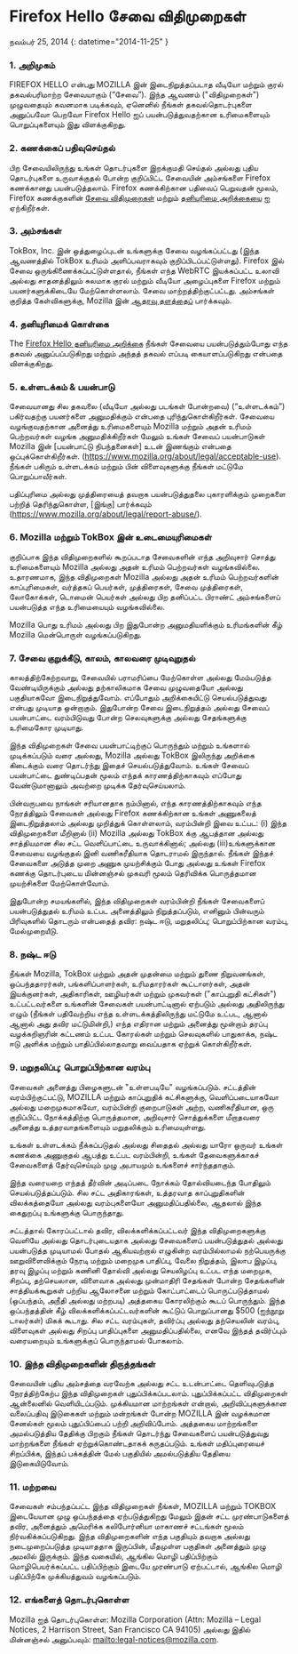 # Firefox Hello சேவை விதிமுறைகள்

நவம்பர் 25, 2014
{: datetime="2014-11-25" }

### 1. அறிமுகம் 

FIREFOX HELLO என்பது MOZILLA இன் இடைநிறுத்தப்படாத வீடியோ மற்றும் குரல் தகவல்பரிமாற்ற சேவையாகும் (“சேவை”).  இந்த ஆவணம் ("விதிமுறைகள்") முழுவதையும் கவனமாக படிக்கவும், ஏனெனில் நீங்கள் தகவல்தொடர்புகளை அனுப்பவோ பெறவோ Firefox Hello ஐப் பயன்படுத்துவதற்கான உரிமைகளையும் பொறுப்புகளையும் இது விளக்குகிறது.

### 2. கணக்கைப் பதிவுசெய்தல்

பிற சேவையிலிருந்து உங்கள் தொடர்புகளை இறக்குமதி செய்தல் அல்லது புதிய தொடர்புகளை உருவாக்குதல் போன்ற குறிப்பிட்ட சேவையின் அம்சங்களை Firefox கணக்கானது பயன்படுத்தலாம்.  Firefox கணக்கிற்கான பதிவைப் பெறுவதன் மூலம், Firefox கணக்குகளின் [சேவை விதிமுறைகள்](https://www.mozilla.org/about/legal/terms/services) மற்றும் [தனியுரிமை அறிக்கையை](https://www.mozilla.org/privacy/firefox-cloud) ஐ ஏற்கிறீர்கள்.

### 3. அம்சங்கள்

TokBox, Inc. இன் ஒத்துழைப்புடன் உங்களுக்கு சேவை வழங்கப்பட்டது (இந்த ஆவணத்தில் TokBox உரிமம் அளிப்பவராகவும் குறிப்பிடப்பட்டுள்ளது).  Firefox இல் சேவை ஒருங்கிணைக்கப்பட்டுள்ளதால், நீங்கள் எந்த WebRTC இயக்கப்பட்ட உலாவி அல்லது சாதனத்திலும் சுலமாக குரல் மற்றும் வீடியோ அழைப்புகளை Firefox மற்றும் பயனர்களுக்கிடையே மேற்கொள்ளலாம்.  சேவை மாற்றத்திற்குட்பட்டது.  அம்சங்கள் குறித்த கேள்விகளுக்கு, Mozilla இன் [ஆதரவு தளத்தைப்](https://support.mozilla.org/products/firefox) பார்க்கவும். 

### 4. தனியுரிமைக் கொள்கை

The [Firefox Hello தனியுரிமை அறிக்கை](https://www.mozilla.org/privacy/) நீங்கள் சேவையை பயன்படுத்தும்போது எந்த தகவல் அனுப்பப்படுகிறது மற்றும் அந்தத் தகவல் எப்படி கையாளப்படுகிறது என்பதை விளக்குகிறது.

### 5. உள்ளடக்கம் & பயன்பாடு 

சேவையானது சில தகவலை (வீடியோ அல்லது படங்கள் போன்றவை) (“உள்ளடக்கம்”) பகிர்வதற்கு பயனர்களை அனுமதிக்கும் என்பதை புரிந்துகொள்கிறீர்கள்.  சேவையை வழங்குவதற்கான அனைத்து உரிமைகளையும் Mozilla மற்றும் அதன் உரிமம் பெற்றவர்கள் வழங்க அனுமதிக்கிறீர்கள் மேலும் உங்கள் சேவைப் பயன்பாடுகள் Mozilla இன் [பயன்பாட்டு நிபந்தனைகள்] உடன் இணங்கும் என்பதை ஒப்புக்கொள்கிறீர்கள். (https://www.mozilla.org/about/legal/acceptable-use). நீங்கள் பகிரும் உள்ளடக்கம் மற்றும் பின் விளைவுகளுக்கு நீங்கள் மட்டுமே பொறுப்பாவீர்கள். 

பதிப்புரிமை அல்லது முத்திரையைத் தவறாக பயன்படுத்துதலை புகாரளிக்கும் முறைகளை பற்றித் தெரிந்துகொள்ள, [இங்கு] பார்க்கவும் (https://www.mozilla.org/about/legal/report-abuse/).

### 6. Mozilla மற்றும் TokBox இன் உடைமையுரிமைகள்

குறிப்பாக இந்த விதிமுறைகளில் கூறப்படாத சேவைகளின் எந்த அறிவுசார் சொத்து உரிமைகளையும் Mozilla அல்லது அதன் உரிமம் பெற்றவர்கள் வழங்கவில்லை.  உதாரணமாக, இந்த விதிமுறைகள் Mozilla அல்லது அதன் உரிமம் பெற்றவர்களின் காப்புரிமைகள், வர்த்தகப் பெயர்கள், முத்திரைகள், சேவை முத்திரைகள், லோகோக்கள், டொமைன் பெயர்கள் அல்லது பிற தனிப்பட்ட பிராண்ட் அம்சங்களைப் பயன்படுத்த எந்த உரிமையையும் வழங்கவில்லை.  

Mozilla பொது உரிமம் அல்லது பிற இதுபோன்ற அனுமதியளிக்கும் உரிமங்களின் கீழ் Mozilla மென்பொருள் வழங்கப்படுகிறது.

### 7. சேவை குறுக்கீடு, காலம், காலவரை முடிவுறுதல்

காலத்திற்கேற்றவாறு, சேவையில் பராமரிப்பை மேற்கொள்ள அல்லது மேம்படுத்த வேண்டியிருக்கும் அல்லது தற்காலிகமாக சேவை முழுவதையோ அல்லது பகுதியாகவோ இடைநிறுத்துவோம். எப்போதும் அறிக்கையிட்டு செயல்படுத்துவது என்பது முடியாத ஒன்றாகும். இதுபோன்ற சேவை இடைநிறுத்தம் அல்லது சேவைப் பயன்பாட்டை வரம்பிடுவது போன்ற செலவுகளுக்கு அல்லது சேதங்களுக்கு உரிமைகோர முடியாது.

இந்த விதிமுறைகள் சேவை பயன்பாட்டிற்குப் பொருந்தும் மற்றும் உங்களால் முடிக்கப்படும் வரை அல்லது, Mozilla அல்லது TokBox இலிருந்து அறிக்கை கிடைக்கும் வரை தொடர்ந்து இதைச் செயல்படுத்துவோம். உங்கள் சேவைப் பயன்பாட்டை துண்டிப்பதன் மூலம் எந்தக் காரணத்திற்காகவும் எப்போது வேண்டுமானாலும் அவற்றை முடிக்க தேர்வுசெய்யலாம்.

பின்வருபவை நாங்கள் சரியானதாக நம்பினால், எந்த காரணத்திற்காகவும் எந்த நேரத்திலும் சேவைகள் அல்லது Firefox கணக்கிற்கான உங்கள் அணுகலைத் இடைநிறுத்தலாம் அல்லது முறித்துக் கொள்ளலாம், வரம்பின்றி இவை உட்பட: (i) இந்த விதிமுறைகளை மீறினால் (ii) Mozilla அல்லது TokBox க்கு ஆபத்தான அல்லது சாத்தியமான சில சட்ட வெளிப்பாட்டை உருவாக்கினால்; அல்லது (iii)உங்களுக்கான சேவையை வழங்குதல் இனி வணிகரீதியாக தொடராமல் இருந்தால். நீங்கள் இந்தச் சேவைகளை அடுத்த முறை அணுக முயற்சிக்கும் போது அல்லது உங்கள் Firefox கணக்கு தொடர்புடைய மின்னஞ்சல் முகவரி மூலம் தெரிவிக்க பொருத்தமான முயற்சிகளை மேற்கொள்வோம்.

இதுபோன்ற சமயங்களில், இந்த விதிமுறைகள் வரம்பின்றி நீங்கள் சேவைகளைப் பயன்படுத்துதல் உரிமம் உட்பட அனைத்திலும் நிறுத்தப்படும், எனினும் பின்வரும் பிரிவுகளில் தொடரும் என்பதைத் தவிர: நஷ்ட ஈடு, மறுதலிப்பு; பொறுப்பிற்கான வரம்பு, மேல்முறையீடு.

### 8. நஷ்ட ஈடு

நீங்கள் Mozilla, TokBox மற்றும் அதன் முதன்மை மற்றும் துணை நிறுவனங்கள், ஒப்பந்ததாரர்கள், பங்களிப்பாளர்கள், உரிமதாரர்கள் கூட்டாளர்கள், அதன் இயக்குனர்கள், அதிகாரிகள், ஊழியர்கள் மற்றும் முகவர்கள் ("காப்புறுதி கட்சிகள்") உட்பட்டவர்களை உங்களின் சேவைகள் பயன்பாட்டினால் ஏற்படும் அல்லது அதிலிருந்து எழும் (நீங்கள் பதிவேற்றிய எந்த உள்ளடக்கத்திலிருந்து மட்டுமே உட்பட, ஆனால் ஆனால் அது தவிர மட்டுமின்றி,) எந்த எதிரான மற்றும் அனைத்து மூன்றாம் தரப்பு வழக்கறிஞரின் கட்டணம் உட்பட கோரல்கள் மற்றும் செலவுகளில் பாதுகாக்க, நஷ்ட ஈடு அளிக்க மற்றும் பாதிப்பில்லாதவாறு வைப்பதாக ஏற்றுக் கொள்கிறீர்கள்.

### 9. மறுதலிப்பு; பொறுப்பிற்கான வரம்பு

சேவைகள் அனைத்து பிழைகளுடன் "உள்ளபடியே" வழங்கப்படும். சட்டத்தின் வரம்பிற்குட்பட்டு, MOZILLA மற்றும் காப்புறுதிக் கட்சிகளுக்கு, வெளிப்படையாகவோ அல்லது மறைமுகமாகவோ, வரம்பின்றி குறைபாடுகள் அற்ற, வணிகரீதியான, ஒரு குறிப்பிட்ட நோக்கத்திற்கு பொருத்தமான, அறிவுசார் சொத்துக்களை மீறாதவரை அனைத்து உத்தரவாதங்களையும் மறுதலிக்கும் உரிமையுள்ளது.

உங்கள் உள்ளடக்கம் நீக்கப்படுதல் அல்லது சிதைதல் அல்லது யாரோ ஒருவர் உங்கள் கணக்கை அணுகுதல் ஆபத்து உட்பட வரம்பின்றி, உங்கள் தேவைகளுக்காகச் சேவைகளைத் தேர்வுசெய்யும் முழு அபாயமும் உங்களைச் சார்ந்ததாகும்.

இந்த வரையறை எந்தத் தீர்வின் அடிப்படை நோக்கம் தோல்வியடைந்த போதிலும் செயல்படுத்தப்படும். சில சட்ட அதிகாரங்கள், உத்தரவாத காப்புறுதிகளின் விலக்கத்தையோ அல்லது வரம்புகளையோ அனுமதிப்பதில்லை, ஆதலால் இந்த கைதுறப்பு உங்களுக்கு பொருந்தாது.

சட்டத்தால் கோரப்பட்டால் தவிர, விலக்களிக்கப்பட்டவர் இந்த விதிமுறைகளுக்கு வெளியே அல்லது தொடர்புடையதாக அல்லது சேவைகளைப் பயன்படுத்துதல் அல்லது பயன்படுத்த முடியாமல் போதல் ஆகியவற்றால் எழுகின்ற வரம்பில்லாமல் நற்பெயருக்கு ஊறுவிளைவிக்கும் நேரடி மற்றும் மறைமுக பாதிப்பு, வேலை நிறுத்தம், இலாப இழப்பு, தரவு இழப்பு மற்றும் கணினி தோல்வி அல்லது செயலிழப்பு உட்பட எந்த மறைமுக, சிறப்பு, தற்செயலான, விளைவாக அல்லது முன்மாதிரி சேதங்கள் போன்ற சேதங்களின் சாத்தியக்கூறுகள் பற்றிய ஆலோசனை மற்றும் கோட்பாட்டைப் பொருட்படுத்தாமல் (ஒப்பந்தம், அநீதி அல்லது மற்றபடி) அத்தகைய கோரலிற்கும் கூடப் பொருந்தும். இந்த ஒப்பந்தத்தின் கீழ் விலக்களிக்கப்பட்டவர்களின் கூட்டுப் பொறுப்பானது $500 (ஐந்நூறு டாலர்கள்) மிகக் கூடாது. சில சட்ட வரம்புகள், தவிர்ப்பு அல்லது தற்செயலின் வரம்பு, விளைவுகள் அல்லது சிறப்பு பாதிப்புகளை அனுமதிப்பதில்லை, எனவே இந்தத் தவிர்ப்பும் வரையறையும் உங்களுக்குப் பொருந்தாமல் போகலாம்.

### 10. இந்த விதிமுறைகளின் திருத்தங்கள்

சேவையின் புதிய அம்சத்தை வரவேற்க அல்லது சட்ட உடன்பாட்டை தெளிவுபடுத்த நேரத்திற்கேற்ப இந்த விதிமுறைகள் புதுப்பிக்கப்படலாம். புதுப்பிக்கப்பட்ட விதிமுறைகள் ஆன்லைனில் வெளியிடப்படும். முக்கியமான மாற்றங்கள் என்றால், அறிவிப்புகளுக்கான வலைப்பதிவு இடுகைகள் மற்றும் மன்றங்கள் போன்ற MOZILLA இன் வழக்கமான சேனல்கள் மூலம் புதுப்பிப்பைப் பற்றி அறிவிப்போம். அத்தகைய மாற்றங்களை அமல்படுத்திய தேதிக்கு பிறகும் நீங்கள் தொடர்ந்து சேவைகளைப் பயன்படுத்துவது மாற்றங்களை நீங்கள் ஏற்றுக்கொண்டதாகக் கருதப்படும். உங்கள் மதிப்புரையைச் சிறப்பிக்க, இந்தப் பக்கத்தின் மேல் பகுதியில் அமல்படுத்திய தேதியை இடுகையிடுவோம்.

### 11. மற்றவை

சேவைகள் சம்பந்தப்பட்ட இந்த விதிமுறைகள் நீங்கள், MOZILLA மற்றும் TOKBOX இடையேயான முழு ஒப்பந்தத்தை ஏற்படுத்துகிறது மேலும் இதன் சட்ட முரண்பாடுகளைத் தவிர, அனைத்தும் அமெரிக்க கலிபோர்னியா மாகாணச் சட்டங்கள் மூலம் நிர்வகிக்கப்படுகிறது. இந்த விதிமுறைகளின் எந்த பகுதியும் தவறாக அல்லது நடைமுறைப்படுத்த முடியாததாக இருப்பின், மீதமுள்ள பகுதிகள் அனைத்தும் முழு அமலில் இருக்கும். இந்த வகையில், ஆங்கில மொழி பதிப்பிற்கும் மொழிபெயர்க்கப்பட்ட பதிப்பிற்கும் இடையே முரண்பாடு ஏற்பட்டால், ஆங்கில மொழி பதிப்பிற்கே முக்கியத்துவம் வழங்கப்படும்.

### 12. எங்களைத் தொடர்புகொள்ள

Mozilla ஐத் தொடர்புகொள்ள: Mozilla Corporation (Attn: Mozilla – Legal Notices, 2 Harrison Street, San Francisco CA 94105) அல்லது இதில் மின்னஞ்சல் அனுப்பவும்: <mailto:legal-notices@mozilla.com>.
